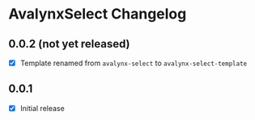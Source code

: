 # AvalynxSelect Changelog

## 0.0.2 (not yet released)
- [x] Template renamed from `avalynx-select` to `avalynx-select-template`

## 0.0.1
- [x] Initial release
